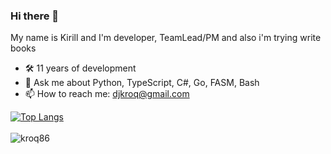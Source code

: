 ### Hi there 👋 
My name is Kirill and I'm developer, TeamLead/PM and also i'm trying write books

- 🛠 11 years of development
- 💬 Ask me about Python, TypeScript, C#, Go, FASM, Bash
- 📫 How to reach me: djkroq@gmail.com

[![Top Langs](https://github-readme-stats.vercel.app/api/top-langs/?username=kroq86&hide=html&layout=compact)](https://github.com/kroq86)
<br/><br/>
<img align="left" src="https://komarev.com/ghpvc/?username=kroq86&label=Profile%20Views%20&color=AC1F21&style=flat-square" alt="kroq86" />
